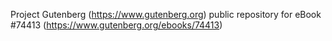 Project Gutenberg (https://www.gutenberg.org) public repository for eBook #74413 (https://www.gutenberg.org/ebooks/74413)
